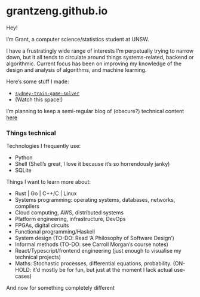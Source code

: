 # grantzeng.github.io

Hey!

I’m Grant, a computer science/statistics student at UNSW.

I have a frustratingly wide range of interests I’m perpetually trying to narrow down, but it all tends to circulate around things systems-related, backend or algorithmic.
Current focus has been on improving my knowledge of the design and analysis of algorithms, and machine learning.

Here’s some stuff I made:
-	[`sydney-train-game-solver`](https://github.com/grantzeng/sydney-train-game-solver)
-	(Watch this space!)

I’m planning to keep a semi-regular blog of (obscure?) technical content [here](https://grantzeng.github.io)

### Things technical
Technologies I frequently use:
-	Python
-	Shell (Shell’s great, I love it because it’s so horrendously janky)
-	SQLite

Things I want to learn more about:
-	Rust | Go | C++/C | Linux
-	Systems programming: operating systems, databases, networks, compilers
-	Cloud computing, AWS, distributed systems
-	Platform engineering, infrastructure, DevOps
-	FPGAs, digital circuits
-	Functional programming/Haskell
-	System design (TO-DO: Read ‘A Philosophy of Software Design’)
-	Informal methods (TO-DO: see Carroll Morgan’s course notes)
-	React/Typescript/frontend engineering (just enough to visualise my technical projects)
-	Maths: Stochastic processes, differential equations, probability. (ON-HOLD:  it’d mostly be for fun, but just at the moment I lack actual use-cases)

And now for something completely different
